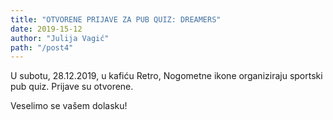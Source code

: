 ```yaml
---
title: "OTVORENE PRIJAVE ZA PUB QUIZ: DREAMERS"
date: 2019-15-12
author: "Julija Vagić"
path: "/post4"
---
```


U subotu, 28.12.2019, u kafiću Retro, Nogometne ikone organiziraju sportski pub quiz. Prijave su otvorene.

Veselimo se vašem dolasku!
